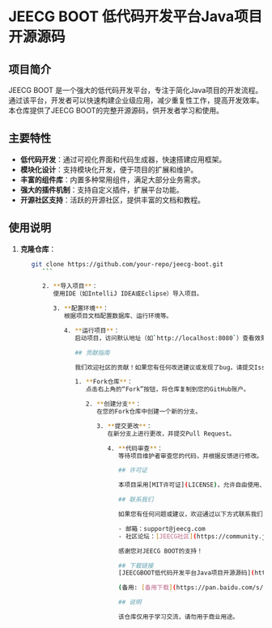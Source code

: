 # JEECG BOOT 低代码开发平台Java项目开源源码

## 项目简介

JEECG BOOT 是一个强大的低代码开发平台，专注于简化Java项目的开发流程。通过该平台，开发者可以快速构建企业级应用，减少重复性工作，提高开发效率。本仓库提供了JEECG BOOT的完整开源源码，供开发者学习和使用。

## 主要特性

- **低代码开发**：通过可视化界面和代码生成器，快速搭建应用框架。
- **模块化设计**：支持模块化开发，便于项目的扩展和维护。
- **丰富的组件库**：内置多种常用组件，满足大部分业务需求。
- **强大的插件机制**：支持自定义插件，扩展平台功能。
- **开源社区支持**：活跃的开源社区，提供丰富的文档和教程。

## 使用说明

1. **克隆仓库**：
   ```bash
      git clone https://github.com/your-repo/jeecg-boot.git
         ```

         2. **导入项目**：
            使用IDE（如IntelliJ IDEA或Eclipse）导入项目。

            3. **配置环境**：
               根据项目文档配置数据库、运行环境等。

               4. **运行项目**：
                  启动项目，访问默认地址（如`http://localhost:8080`）查看效果。

                  ## 贡献指南

                  我们欢迎社区的贡献！如果您有任何改进建议或发现了bug，请提交Issue或Pull Request。在提交代码之前，请确保遵循以下步骤：

                  1. **Fork仓库**：
                     点击右上角的“Fork”按钮，将仓库复制到您的GitHub账户。

                     2. **创建分支**：
                        在您的Fork仓库中创建一个新的分支。

                        3. **提交更改**：
                           在新分支上进行更改，并提交Pull Request。

                           4. **代码审查**：
                              等待项目维护者审查您的代码，并根据反馈进行修改。

                              ## 许可证

                              本项目采用[MIT许可证](LICENSE)，允许自由使用、修改和分发。

                              ## 联系我们

                              如果您有任何问题或建议，欢迎通过以下方式联系我们：

                              - 邮箱：support@jeecg.com
                              - 社区论坛：[JEECG社区](https://community.jeecg.com)

                              感谢您对JEECG BOOT的支持！

                              ## 下载链接
                              [JEECGBOOT低代码开发平台Java项目开源源码](https://pan.quark.cn/s/09fdce7a2b04) 

                              (备用: [备用下载](https://pan.baidu.com/s/1rtNMItlrp92lQn1ZZ4L5gg?pwd=1234))

                              ## 说明

                              该仓库仅用于学习交流，请勿用于商业用途。

